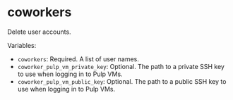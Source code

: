 coworkers
=========

Delete user accounts.

Variables:

* `coworkers`: Required. A list of user names.
* `coworker_pulp_vm_private_key`: Optional. The path to a private SSH key to use
  when logging in to Pulp VMs.
* `coworker_pulp_vm_public_key`: Optional. The path to a public SSH key to use
  when logging in to Pulp VMs.
